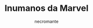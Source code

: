 ---
layout: post
type: tvserie
title: Inumanos da Marvel
description: >-
  Após um golpe militar na cidade secreta de Attilan, uma família real de super-humanos liderada pelo Raio Negro é obrigada a se refugiar na Terra.
author: necromante
overview: >-
  Após um golpe militar na cidade secreta de Attilan, uma família real de super-humanos liderada pelo Raio Negro é obrigada a se refugiar na Terra.
img_path: https://m.media-amazon.com/images/M/MV5BZjI0ODcwODAtYzZjOS00ZmQ3LWE4ZGItOWMwYTI0Y2YyYWMyXkEyXkFqcGdeQXVyMzAzNTY3MDM@._V1_UY864_.jpg
tmdb_id: 68716
imdb_id: tt4154858
runtime: 43m
release_date: 2017-09-29T00:00:00.000Z
genres:
  - Ação
  - Aventura
  - Ficção científica
casts:
  - Anson Mount
  - Serinda Swan
  - Ken Leung
  - Eme Ikwuakor
  - Isabelle Cornish
  - Ellen Woglom
crews:
  - Scott Buck
trailer: zrN8a6uDJaI
certification: 12
adult: false
vote_average: 5.6
vote_count: 220
qualitys:
  - 1080p
  - 720p
  - 480p
audios:
  - Português
  - Inglês
extensions:
  - mkv
  - mp4
seasons:
  - season_number: 1
    name: 1 temporada
    overview: >-
      Sinopse da temporada.
    air_date: 2020-09-03T00:00:00.000Z
    episodes:
      - episode_number: 1
        name: Nome do episódio
        overview: >-
          Sinopse do episódio.
        air_date: 2020-01-01T00:00:00.000Z
        vote_average: 9
        vote_count: 1258
        downloads:
          - quality: 1080p
            audio: Dual Àudio
            size: 5GB
            server: Diversos
            urls:
             - hostname: twitter.com
               url: https://twitter.com/
             - hostname: youtube.com
               url: https://youtube.com/
          - quality: 720p
            audio: Dual Àudio
            size: 3GB
            server: Diversos
            urls:
             - hostname: twitter.com
               url: https://twitter.com/
             - hostname: youtube.com
               url: https://youtube.com/
          - quality: 480p
            audio: Dual Àudio
            size: 400MB
            server: Diversos
            urls:
             - hostname: twitter.com
               url: https://twitter.com/
             - hostname: youtube.com
               url: https://youtube.com/
---